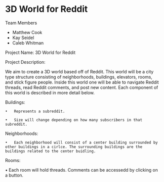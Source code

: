 ﻿3D World for Reddit
=========================================
Team Members
* Matthew Cook
* Kay Seidel
* Caleb Whitman

Project Name: 3D World for Reddit

Project Description:

  We aim to create a 3D world based off of Reddit.  This world will be a city type structure consisting of neighborhoods, buildings, elevators, rooms, and stick figure people. Inside this world one will be able to navigate Reddit threads, read Reddit comments, and post new content. Each component of this world is described in more detail below.


Buildings:


    •	Represents a subreddit.
    
    •	Size will change depending on how many subscribers in that subreddit. 
    

Neighborhoods: 


    •	Each neighborhood will consist of a center building surrounded by other buildings in a cirlce. The surrounding buildings are the buildings related to the center buidling.


Rooms: 

   • Each room will hold threads. Comments can be accessedd by clicking on a button.


